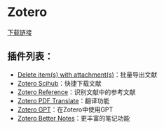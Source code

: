 # Zotero
[下载链接](https://github.com/zotero/zotero)

## 插件列表：
- [Delete item(s) with attachment(s)](https://github.com/redleafnew/delitemwithatt)：批量导出文献
- [Zotero Scihub](https://github.com/ethanwillis/zotero-scihub)：快捷下载文献
- [Zotero Reference](https://github.com/MuiseDestiny/zotero-reference)：识别文献中的参考文献
- [Zotero PDF Translate](https://github.com/windingwind/zotero-pdf-translate)：翻译功能
- [Zotero GPT](https://github.com/MuiseDestiny/zotero-gpt)：在Zotero中使用GPT
- [Zotero Better Notes](https://github.com/windingwind/zotero-better-notes)：更丰富的笔记功能
